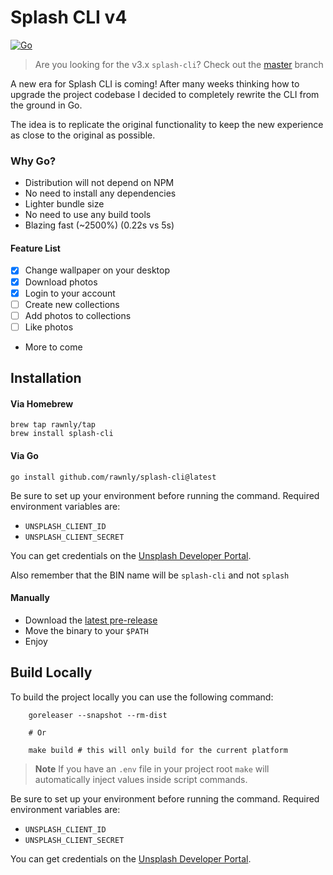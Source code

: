 # Splash CLI v4
[![Go](https://github.com/splash-cli/splash-cli/actions/workflows/go.yml/badge.svg?branch=go-rewrite)](https://github.com/splash-cli/splash-cli/actions/workflows/go.yml)
> Are you looking for the v3.x `splash-cli`? Check out the [master](https://github.com/splash-cli/splash-cli/tree/master) branch

A new era for Splash CLI is coming! After many weeks
thinking how to upgrade the project codebase I decided to
completely rewrite the CLI from the ground in Go.

The idea is to replicate the original functionality to keep
the new experience as close to the original as possible.

### Why Go?
- Distribution will not depend on NPM
- No need to install any dependencies
- Lighter bundle size
- No need to use any build tools
- Blazing fast (~2500%) (0.22s vs 5s)

#### Feature List
- [x] Change wallpaper on your desktop
- [x] Download photos
- [x] Login to your account
- [ ] Create new collections
- [ ] Add photos to collections
- [ ] Like photos
- More to come

## Installation

#### Via Homebrew
```shell
brew tap rawnly/tap
brew install splash-cli
```

#### Via Go 
```shell
go install github.com/rawnly/splash-cli@latest
```

Be sure to set up your environment before running the command.
Required environment variables are:
 - `UNSPLASH_CLIENT_ID`
 - `UNSPLASH_CLIENT_SECRET`

You can get credentials on the [Unsplash Developer Portal](https://unsplash.com/developers).


Also remember that the BIN name will be `splash-cli` and not `splash`

#### Manually
- Download the [latest pre-release](https://github.com/splash-cli/splash-cli/releases)
- Move the binary to your `$PATH`
- Enjoy

## Build Locally
To build the project locally you can use the following command:

```shell
    goreleaser --snapshot --rm-dist
    
    # Or
    
    make build # this will only build for the current platform
```
> **Note**
> If you have an `.env` file in your project root `make` will automatically inject values inside script commands.


Be sure to set up your environment before running the command.
Required environment variables are:
 - `UNSPLASH_CLIENT_ID`
 - `UNSPLASH_CLIENT_SECRET`

You can get credentials on the [Unsplash Developer Portal](https://unsplash.com/developers).

